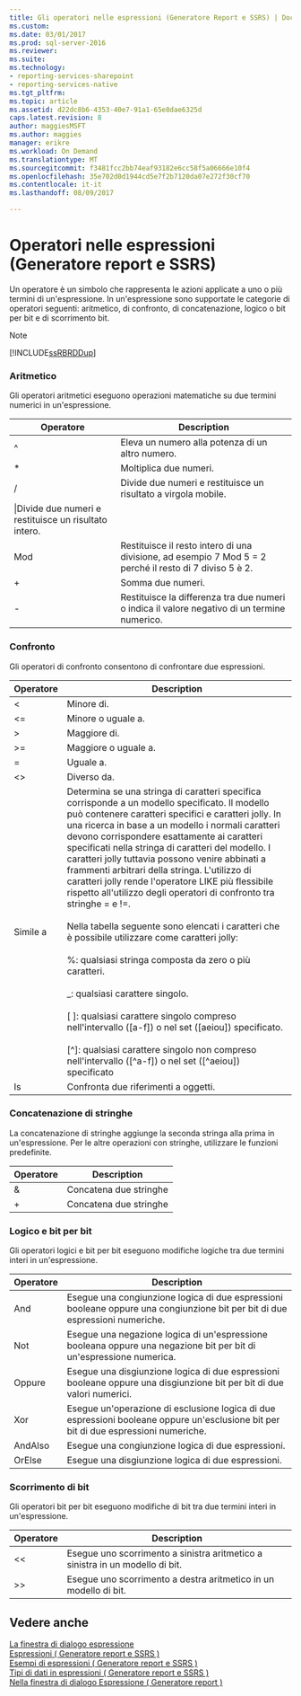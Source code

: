 ```yaml
---
title: Gli operatori nelle espressioni (Generatore Report e SSRS) | Documenti Microsoft
ms.custom: 
ms.date: 03/01/2017
ms.prod: sql-server-2016
ms.reviewer: 
ms.suite: 
ms.technology:
- reporting-services-sharepoint
- reporting-services-native
ms.tgt_pltfrm: 
ms.topic: article
ms.assetid: d22dc8b6-4353-40e7-91a1-65e8dae6325d
caps.latest.revision: 8
author: maggiesMSFT
ms.author: maggies
manager: erikre
ms.workload: On Demand
ms.translationtype: MT
ms.sourcegitcommit: f3481fcc2bb74eaf93182e6cc58f5a06666e10f4
ms.openlocfilehash: 35e702d0d1944cd5e7f2b7120da07e272f30cf70
ms.contentlocale: it-it
ms.lasthandoff: 08/09/2017

---
```

# <a name="operators-in-expressions-report-builder-and-ssrs"></a>Operatori nelle espressioni (Generatore report e SSRS)
  Un operatore è un simbolo che rappresenta le azioni applicate a uno o più termini di un'espressione. In un'espressione sono supportate le categorie di operatori seguenti: aritmetico, di confronto, di concatenazione, logico o bit per bit e di scorrimento bit.  
  
> [!NOTE]  
>  [!INCLUDE[ssRBRDDup](../../includes/ssrbrddup-md.md)]  
  
### <a name="arithmetic"></a>Aritmetico  
 Gli operatori aritmetici eseguono operazioni matematiche su due termini numerici in un'espressione.  
  
|Operatore|Description|  
|--------------|-----------------|  
|^|Eleva un numero alla potenza di un altro numero.|  
|*|Moltiplica due numeri.|  
|/|Divide due numeri e restituisce un risultato a virgola mobile.|  
|\|Divide due numeri e restituisce un risultato intero.|  
|Mod|Restituisce il resto intero di una divisione, ad esempio 7 Mod 5 = 2 perché il resto di 7 diviso 5 è 2.|  
|+|Somma due numeri.|  
|-|Restituisce la differenza tra due numeri o indica il valore negativo di un termine numerico.|  
  
### <a name="comparison"></a>Confronto  
 Gli operatori di confronto consentono di confrontare due espressioni.  
  
|Operatore|Description|  
|--------------|-----------------|  
|<|Minore di.|  
|\<=|Minore o uguale a.|  
|>|Maggiore di.|  
|>=|Maggiore o uguale a.|  
|=|Uguale a.|  
|<>|Diverso da.|  
|Simile a|Determina se una stringa di caratteri specifica corrisponde a un modello specificato. Il modello può contenere caratteri specifici e caratteri jolly. In una ricerca in base a un modello i normali caratteri devono corrispondere esattamente ai caratteri specificati nella stringa di caratteri del modello. I caratteri jolly tuttavia possono venire abbinati a frammenti arbitrari della stringa. L'utilizzo di caratteri jolly rende l'operatore LIKE più flessibile rispetto all'utilizzo degli operatori di confronto tra stringhe = e !=.<br /><br /> Nella tabella seguente sono elencati i caratteri che è possibile utilizzare come caratteri jolly:<br /><br /> %: qualsiasi stringa composta da zero o più caratteri.<br /><br /> _: qualsiasi carattere singolo.<br /><br /> [ ]: qualsiasi carattere singolo compreso nell'intervallo ([a-f]) o nel set ([aeiou]) specificato.<br /><br /> [^]: qualsiasi carattere singolo non compreso nell'intervallo ([^a-f]) o nel set ([^aeiou]) specificato|  
|Is|Confronta due riferimenti a oggetti.|  
  
### <a name="string-concatenation"></a>Concatenazione di stringhe  
 La concatenazione di stringhe aggiunge la seconda stringa alla prima in un'espressione. Per le altre operazioni con stringhe, utilizzare le funzioni predefinite.  
  
|Operatore|Description|  
|--------------|-----------------|  
|&|Concatena due stringhe|  
|+|Concatena due stringhe|  
  
### <a name="logical-and-bitwise"></a>Logico e bit per bit  
 Gli operatori logici e bit per bit eseguono modifiche logiche tra due termini interi in un'espressione.  
  
|Operatore|Description|  
|--------------|-----------------|  
|And|Esegue una congiunzione logica di due espressioni booleane oppure una congiunzione bit per bit di due espressioni numeriche.|  
|Not|Esegue una negazione logica di un'espressione booleana oppure una negazione bit per bit di un'espressione numerica.|  
|Oppure|Esegue una disgiunzione logica di due espressioni booleane oppure una disgiunzione bit per bit di due valori numerici.|  
|Xor|Esegue un'operazione di esclusione logica di due espressioni booleane oppure un'esclusione bit per bit di due espressioni numeriche.|  
|AndAlso|Esegue una congiunzione logica di due espressioni.|  
|OrElse|Esegue una disgiunzione logica di due espressioni.|  
  
### <a name="bit-shift"></a>Scorrimento di bit  
 Gli operatori bit per bit eseguono modifiche di bit tra due termini interi in un'espressione.  
  
|Operatore|Description|  
|--------------|-----------------|  
|<\<|Esegue uno scorrimento a sinistra aritmetico a sinistra in un modello di bit.|  
|>>|Esegue uno scorrimento a destra aritmetico in un modello di bit.|  
  
## <a name="see-also"></a>Vedere anche  
 [La finestra di dialogo espressione](http://msdn.microsoft.com/library/e6c74ccb-4594-4d4f-b958-618d710e34eb)   
 [Espressioni &#40; Generatore report e SSRS &#41;](../../reporting-services/report-design/expressions-report-builder-and-ssrs.md)   
 [Esempi di espressioni &#40; Generatore report e SSRS &#41;](../../reporting-services/report-design/expression-examples-report-builder-and-ssrs.md)   
 [Tipi di dati in espressioni &#40; Generatore report e SSRS &#41;](../../reporting-services/report-design/data-types-in-expressions-report-builder-and-ssrs.md)   
 [Nella finestra di dialogo Espressione &#40; Generatore report &#41;](http://msdn.microsoft.com/library/e89c4d97-5d41-4b55-8695-79329edac15d)  
  
  

